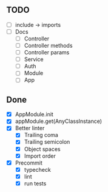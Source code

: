 ## TODO
- [ ] include -> imports
- [ ] Docs
  - [ ] Controller
  - [ ] Controller methods
  - [ ] Controller params
  - [ ] Service
  - [ ] Auth
  - [ ] Module
  - [ ] App

## Done

- [x] AppModule.init
- [x] appModule.get(AnyClassInstance)
- [x] Better linter
  - [x] Trailing coma
  - [x] Trailing semicolon
  - [x] Object spaces
  - [x] Import order
- [x] Precommit
  - [x] typecheck
  - [x] lint
  - [x] run tests